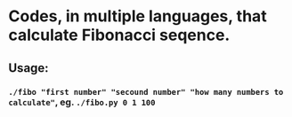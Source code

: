 # Codes, in multiple languages, that calculate Fibonacci seqence.

## Usage:
### `./fibo "first number" "secound number" "how many numbers to calculate"`, eg. `./fibo.py 0 1 100`